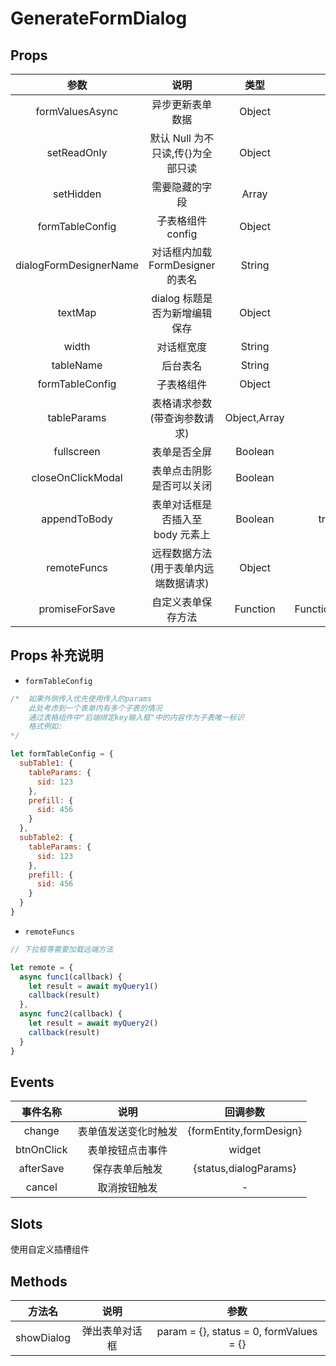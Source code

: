 # GenerateFormDialog

## Props

|          参数          |                 说明                 |     类型     |       可选值       | 默认值 |
| :--------------------: | :----------------------------------: | :----------: | :----------------: | :----: |
|    formValuesAsync     |           异步更新表单数据           |    Object    |         -          |   {}   |
|      setReadOnly       |  默认 Null 为不只读,传{}为全部只读   |    Object    |      null/{}       |  null  |
|       setHidden        |            需要隐藏的字段            |    Array     |         -          |   []   |
|    formTableConfig     |          子表格组件 config           |    Object    |         -          |   {}   |
| dialogFormDesignerName |   对话框内加载 FormDesigner 的表名   |    String    |         -          |   -    |
|        textMap         |    dialog 标题是否为新增编辑保存     |    Object    |         -          |   {}   |
|         width          |              对话框宽度              |    String    |         -          | 1400px |
|       tableName        |               后台表名               |    String    |         -          |   {}   |
|    formTableConfig     |              子表格组件              |    Object    |         -          |   {}   |
|      tableParams       |     表格请求参数(带查询参数请求)     | Object,Array |         -          |   {}   |
|       fullscreen       |             表单是否全屏             |   Boolean    |         -          | false  |
|   closeOnClickModal    |       表单点击阴影是否可以关闭       |   Boolean    |         -          | false  |
|      appendToBody      |   表单对话框是否插入至 body 元素上   |   Boolean    |     true/false     | false  |
|      remoteFuncs       | 远程数据方法(用于表单内远端数据请求) |    Object    |         -          |   {}   |
|     promiseForSave     |          自定义表单保存方法          |   Function   | Function(formData) |   -    |

## Props 补充说明

- `formTableConfig`

```javascript
/*  如果外侧传入优先使用传入的params
    此处考虑到一个表单内有多个子表的情况
    通过表格组件中"后端绑定key输入框"中的内容作为子表唯一标识
    格式例如:     
*/

let formTableConfig = {
  subTable1: {
    tableParams: {
      sid: 123
    },
    prefill: {
      sid: 456
    }
  },
  subTable2: {
    tableParams: {
      sid: 123
    },
    prefill: {
      sid: 456
    }
  }
}
```

- `remoteFuncs`

```javascript
// 下拉框等需要加载远端方法

let remote = {
  async func1(callback) {
    let result = await myQuery1()
    callback(result)
  },
  async func2(callback) {
    let result = await myQuery2()
    callback(result)
  }
}
```

## Events

|  事件名称  |         说明         |        回调参数         |
| :--------: | :------------------: | :---------------------: |
|   change   | 表单值发送变化时触发 | {formEntity,formDesign} |
| btnOnClick |   表单按钮点击事件   |       widget        |
| afterSave  |    保存表单后触发    |  {status,dialogParams}  |
|   cancel   |     取消按钮触发     |            -            |

## Slots

使用自定义插槽组件

## Methods

|   方法名    |     说明     | 参数 |
| :---------: | :----------: | :--: |
| showDialog | 弹出表单对话框 |  param = {}, status = 0, formValues = {}   |
